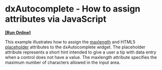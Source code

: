 # dxAutocomplete - How to assign attributes via JavaScript
<!-- run online -->
**[[Run Online]](https://codecentral.devexpress.com/e4794)**
<!-- run online end -->


<p>This example illustrates how to assign the <a href="http://www.w3schools.com/tags/att_input_maxlength.asp"><u>maxlength</u></a> and HTML5 <a href="http://www.w3schools.com/tags/att_input_placeholder.asp"><u>placeholder</u></a> attributes to the dxAutocomplete  widget. The placeholder attribute represents a short hint intended to give a user a tip with data entry when a control does not have a value. The maxlength attribute  specifies the maximum number of characters allowed in the input area.</p><br />


<br/>


